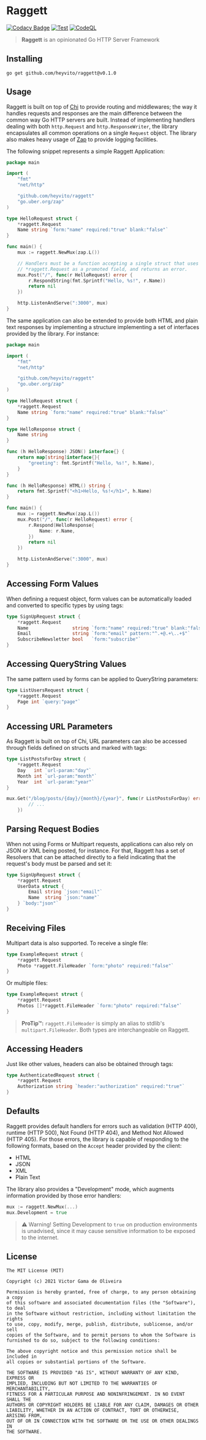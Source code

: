 # Raggett
[![Codacy Badge](https://app.codacy.com/project/badge/Grade/88d2c18bb8d94defb1dff2897b4e295e)](https://www.codacy.com/gh/heyvito/raggett/dashboard?utm_source=github.com&amp;utm_medium=referral&amp;utm_content=heyvito/raggett&amp;utm_campaign=Badge_Grade)
[![Test](https://github.com/heyvito/raggett/actions/workflows/go.yaml/badge.svg)](https://github.com/heyvito/raggett/actions/workflows/go.yaml)
[![CodeQL](https://github.com/heyvito/raggett/actions/workflows/codeql-analysis.yml/badge.svg)](https://github.com/heyvito/raggett/actions/workflows/codeql-analysis.yml)

> **Raggett** is an opinionated Go HTTP Server Framework

## Installing

```
go get github.com/heyvito/raggett@v0.1.0
```

## Usage

Raggett is built on top of [Chi](https://github.com/go-chi/chi) to provide
routing and middlewares; the way it handles requests and responses are the
main difference between the common way Go HTTP servers are built. Instead of
implementing handlers dealing with both `http.Request` and
`http.ResponseWriter`, the library encapsulates all common operations on a
single `Request` object. The library also makes heavy usage of [Zap](https://github.com/uber-go/zap)
to provide logging facilities.

The following snippet represents a simple Raggett Application:

```go
package main

import (
    "fmt"
    "net/http"

    "github.com/heyvito/raggett"
    "go.uber.org/zap"
)

type HelloRequest struct {
    *raggett.Request
    Name string `form:"name" required:"true" blank:"false"`
}

func main() {
    mux := raggett.NewMux(zap.L())

    // Handlers must be a function accepting a single struct that uses
    // *raggett.Request as a promoted field, and returns an error.
    mux.Post("/", func(r HelloRequest) error {
        r.RespondString(fmt.Sprintf("Hello, %s!", r.Name))
        return nil
    })

    http.ListenAndServe(":3000", mux)
}
```


The same application can also be extended to provide both HTML and plain text
responses by implementing a structure implementing a set of interfaces provided
by the library. For instance:

```go
package main

import (
    "fmt"
    "net/http"

    "github.com/heyvito/raggett"
    "go.uber.org/zap"
)

type HelloRequest struct {
    *raggett.Request
    Name string `form:"name" required:"true" blank:"false"`
}

type HelloResponse struct {
    Name string
}

func (h HelloResponse) JSON() interface{} {
    return map[string]interface{}{
        "greeting": fmt.Sprintf("Hello, %s!", h.Name),
    }
}

func (h HelloResponse) HTML() string {
    return fmt.Sprintf("<h1>Hello, %s!</h1>", h.Name)
}

func main() {
    mux := raggett.NewMux(zap.L())
    mux.Post("/", func(r HelloRequest) error {
        r.Respond(HelloResponse{
            Name: r.Name,
        })
        return nil
    })

    http.ListenAndServe(":3000", mux)
}
```

## Accessing Form Values

When defining a request object, form values can be automatically loaded and
converted to specific types by using tags:

```go
type SignUpRequest struct {
    *raggett.Request
    Name                string `form:"name" required:"true" blank:"false"`
    Email               string `form:"email" pattern:"^.+@.+\..+$"`
    SubscribeNewsletter bool   `form:"subscribe"`
}
```

## Accessing QueryString Values

The same pattern used by forms can be applied to QueryString parameters:

```go
type ListUsersRequest struct {
    *raggett.Request
    Page int `query:"page"`
}
```

## Accessing URL Parameters

As Raggett is built on top of Chi, URL parameters can also be accessed through
fields defined on structs and marked with tags:

```go
type ListPostsForDay struct {
    *raggett.Request
    Day   int `url-param:"day"`
    Month int `url-param:"month"`
    Year  int `url-param:"year"`
}

mux.Get("/blog/posts/{day}/{month}/{year}", func(r ListPostsForDay) error {
        // ...
    })
```

## Parsing Request Bodies
When not using Forms or Multipart requests, applications can also rely on
JSON or XML being posted, for instance. For that, Raggett has a set of Resolvers
that can be attached directly to a field indicating that the request's body
must be parsed and set it:

```go
type SignUpRequest struct {
    *raggett.Request
    UserData struct {
        Email string `json:"email"`
        Name  string `json:"name"`
    } `body:"json"`
}
```

## Receiving Files

Multipart data is also supported. To receive a single file:

```go
type ExampleRequest struct {
    *raggett.Request
    Photo *raggett.FileHeader `form:"photo" required:"false"`
}
```

Or multiple files:

```go
type ExampleRequest struct {
    *raggett.Request
    Photos []*raggett.FileHeader `form:"photo" required:"false"`
}
```

> **ProTip™:** `raggett.FileHeader` is simply an alias to stdlib's
`multipart.FileHeader`. Both types are interchangeable on Raggett.


## Accessing Headers
Just like other values, headers can also be obtained through tags:

```go
type AuthenticatedRequest struct {
    *raggett.Request
    Authorization string `header:"authorization" required:"true"`
}
```

## Defaults

Raggett provides default handlers for errors such as validation (HTTP 400),
runtime (HTTP 500), Not Found (HTTP 404), and Method Not Allowed (HTTP 405). For
those errors, the library is capable of responding to the following formats,
based on the `Accept` header provided by the client:

- HTML
- JSON
- XML
- Plain Text

The library also provides a "Development" mode, which augments information
provided by those error handlers:

```go
mux := raggett.NewMux(...)
mux.Development = true
```

> :warning: Warning! Setting Development to `true` on production environments is
unadvised, since it may cause sensitive information to be exposed to the
internet.

## License

```
The MIT License (MIT)

Copyright (c) 2021 Victor Gama de Oliveira

Permission is hereby granted, free of charge, to any person obtaining a copy
of this software and associated documentation files (the "Software"), to deal
in the Software without restriction, including without limitation the rights
to use, copy, modify, merge, publish, distribute, sublicense, and/or sell
copies of the Software, and to permit persons to whom the Software is
furnished to do so, subject to the following conditions:

The above copyright notice and this permission notice shall be included in
all copies or substantial portions of the Software.

THE SOFTWARE IS PROVIDED "AS IS", WITHOUT WARRANTY OF ANY KIND, EXPRESS OR
IMPLIED, INCLUDING BUT NOT LIMITED TO THE WARRANTIES OF MERCHANTABILITY,
FITNESS FOR A PARTICULAR PURPOSE AND NONINFRINGEMENT. IN NO EVENT SHALL THE
AUTHORS OR COPYRIGHT HOLDERS BE LIABLE FOR ANY CLAIM, DAMAGES OR OTHER
LIABILITY, WHETHER IN AN ACTION OF CONTRACT, TORT OR OTHERWISE, ARISING FROM,
OUT OF OR IN CONNECTION WITH THE SOFTWARE OR THE USE OR OTHER DEALINGS IN
THE SOFTWARE.
```
